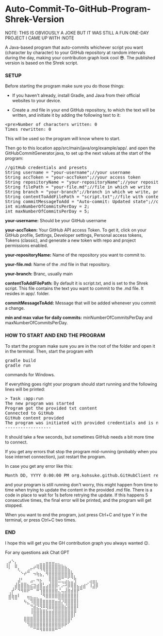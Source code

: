 # Auto-Commit-To-GitHub-Program-Shrek-Version
NOTE: THIS IS OBVIOUSLY A JOKE BUT IT WAS STILL A FUN ONE-DAY PROJECT I CAME UP WITH :NOTE


A Java-based program that auto-commits whichever script you want (character by character) to your GitHub repository at random intervals during the day, making your contribution graph look cool 😎. The published version is based on the Shrek script.
<h3>SETUP</h3>
Before starting the program make sure you do those things:

- If you haven't already, install Gradle, and Java from their official websites to your device.

- Create a .md file in your end GitHub repository, to which the text will be written, and initiate it by adding the following text to it:
<pre>&lt;pre&gt;Number of characters written: 0
Times rewritten: 0</pre>
This will be used so the program will know where to start.

Then go to this location app/src/main/java/org/example/app/. and open the GitHubCommitGenerator.java, to set up the next values at the start of the program:
<pre>//gitHub credentials and presets
String username = "your-username";//your username
String accToken = "your-accToken";//your access token
String repositoryName = "your-repositoryName";//your repository name
String filePath = "your-file.md";//file in which we write
String branch = "your-branch";//branch in which we write, prob. main
String contentToAddFilePath = "script.txt";//file with content to add, def. script.txt
String commitMessageToAdd = "Auto-commit: Updated state";//commit message
int minNumberOfCommitsPerDay = 2;
int maxNumberOfCommitsPerDay = 5;</pre>
<b>your-username:</b> Should be your GitHub username

<b>your-accToken:</b> Your GitHub API access Token. To get it, click on your GitHub profile, Settings, Developer settings, Personal access tokens, Tokens (classic), and generate a new token with repo and project permissions enabled.

<b>your-repositoryName:</b> Name of the repository you want to commit to.

<b>your-file.md:</b> Name of the .md file in that repository.

<b>your-branch:</b> Branc, usually main

<b>contentToAddFilePath:</b> By default it is script.txt, and is set to the Shrek script. This file contains the text you want to commit to the .md file. It resides in app/. folder.

<b>commitMessageToAdd:</b> Message that will be added whenever you commit a change.

<b>min and max value for daily commits:</b> minNumberOfCommitsPerDay and maxNumberOfCommitsPerDay.

<h3>HOW TO START AND END THE PROGRAM</h3>
To start the program make sure you are in the root of the folder and open it in the terminal. Then, start the program with <pre>gradle build
gradle run</pre> commands for Windows.

If everything goes right your program should start running and the following lines will be printed:
<pre>> Task :app:run
The new program was started
Program got the provided txt content
Connected to GitHub
GitHub content provided
The program was initiated with provided credentials and is now running
------------------</pre>
It should take a few seconds, but sometimes GitHub needs a bit more time to connect.

If you get any errors that stop the program mid-running (probably when you lose internet connection), just restart the program.

In case you get any error like this:
<pre>Month DD, YYYY 0:00:00 PM org.kohsuke.github.GitHubClient retryConnectionError</pre>
and your program is still running don't worry, this might happen from time to time when trying to update the content in the provided .md file. There is a code in place to wait for 1s before retrying the update. If this happens 5 consecutive times, the final error will be printed, and the program will get stopped.

When you want to end the program, just press Ctrl+C and type Y in the terminal, or press Ctrl+C two times.

<h3>END</h3>
I hope this will get you the GH contribution graph you always wanted 😉.

For any questions ask Chat GPT

<pre>⢀⡴⠑⡄⠀⠀⠀⠀⠀⠀⠀⣀⣀⣤⣤⣤⣀⡀⠀⠀⠀⠀⠀⠀⠀⠀⠀⠀⠀⠀ 
⠸⡇⠀⠿⡀⠀⠀⠀⣀⡴⢿⣿⣿⣿⣿⣿⣿⣿⣷⣦⡀⠀⠀⠀⠀⠀⠀⠀⠀⠀ 
⠀⠀⠀⠀⠑⢄⣠⠾⠁⣀⣄⡈⠙⣿⣿⣿⣿⣿⣿⣿⣿⣆⠀⠀⠀⠀⠀⠀⠀⠀ 
⠀⠀⠀⠀⢀⡀⠁⠀⠀⠈⠙⠛⠂⠈⣿⣿⣿⣿⣿⠿⡿⢿⣆⠀⠀⠀⠀⠀⠀⠀ 
⠀⠀⠀⢀⡾⣁⣀⠀⠴⠂⠙⣗⡀⠀⢻⣿⣿⠭⢤⣴⣦⣤⣹⠀⠀⠀⢀⢴⣶⣆ 
⠀⠀⢀⣾⣿⣿⣿⣷⣮⣽⣾⣿⣥⣴⣿⣿⡿⢂⠔⢚⡿⢿⣿⣦⣴⣾⠁⠸⣼⡿ 
⠀⢀⡞⠁⠙⠻⠿⠟⠉⠀⠛⢹⣿⣿⣿⣿⣿⣌⢤⣼⣿⣾⣿⡟⠉⠀⠀⠀⠀⠀ 
⠀⣾⣷⣶⠇⠀⠀⣤⣄⣀⡀⠈⠻⣿⣿⣿⣿⣿⣿⣿⣿⣿⣿⡇⠀⠀⠀⠀⠀⠀ 
⠀⠉⠈⠉⠀⠀⢦⡈⢻⣿⣿⣿⣶⣶⣶⣶⣤⣽⡹⣿⣿⣿⣿⡇⠀⠀⠀⠀⠀⠀ 
⠀⠀⠀⠀⠀⠀⠀⠉⠲⣽⡻⢿⣿⣿⣿⣿⣿⣿⣷⣜⣿⣿⣿⡇⠀⠀⠀⠀⠀⠀ 
⠀⠀⠀⠀⠀⠀⠀⠀⢸⣿⣿⣷⣶⣮⣭⣽⣿⣿⣿⣿⣿⣿⣿⠀⠀⠀⠀⠀⠀⠀ 
⠀⠀⠀⠀⠀⠀⣀⣀⣈⣿⣿⣿⣿⣿⣿⣿⣿⣿⣿⣿⣿⣿⠇⠀⠀⠀⠀⠀⠀⠀ 
⠀⠀⠀⠀⠀⠀⢿⣿⣿⣿⣿⣿⣿⣿⣿⣿⣿⣿⣿⣿⣿⠃⠀⠀⠀⠀⠀⠀⠀⠀ 
⠀⠀⠀⠀⠀⠀⠀⠹⣿⣿⣿⣿⣿⣿⣿⣿⣿⣿⡿⠟⠁⠀⠀⠀⠀⠀⠀⠀⠀⠀ 
⠀⠀⠀⠀⠀⠀⠀⠀⠀⠉⠛⠻⠿⠿⠿⠿⠛⠉</pre>
